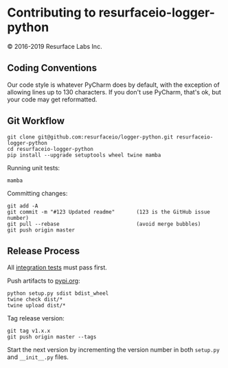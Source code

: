 # Contributing to resurfaceio-logger-python
&copy; 2016-2019 Resurface Labs Inc.

## Coding Conventions

Our code style is whatever PyCharm does by default, with the exception of allowing lines up to 130 characters.
If you don't use PyCharm, that's ok, but your code may get reformatted.

## Git Workflow

```
git clone git@github.com:resurfaceio/logger-python.git resurfaceio-logger-python
cd resurfaceio-logger-python
pip install --upgrade setuptools wheel twine mamba
```

Running unit tests:

```
mamba
```

Committing changes:

```
git add -A
git commit -m "#123 Updated readme"       (123 is the GitHub issue number)
git pull --rebase                         (avoid merge bubbles)
git push origin master
```

## Release Process

All [integration tests](https://github.com/resurfaceio/logger-tests) must pass first.

Push artifacts to [pypi.org](https://pypi.org/):

```
python setup.py sdist bdist_wheel
twine check dist/*
twine upload dist/*
```

Tag release version:

```
git tag v1.x.x
git push origin master --tags
```

Start the next version by incrementing the version number in both `setup.py` and `__init__.py` files.
